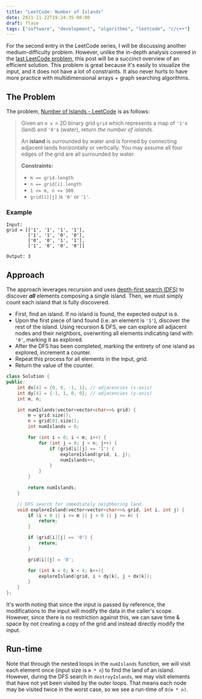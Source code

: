 ```yaml
---
title: "LeetCode: Number of Islands"
date: 2021-11-22T19:24:35-08:00
draft: flase
tags: ["software", "development", "algorithms", "leetcode", "c/c++"]
---
```


For the second entry in the LeetCode series, I will be discussing another medium-difficulty problem. However, unlike the in-depth analysis covered in the [last LeetCode problem](/2021/11/leetcode-set-matrix-zeroes-part-1/), this post will be a succinct overview of an efficient solution. This problem is great because it's easily to visualize the input, and it does not have a lot of constraints. It also never hurts to have more practice with multidimensional arrays + graph searching algorithms.

## The Problem
The problem, [Number of Islands - LeetCode](https://leetcode.com/problems/number-of-islands/) is as follows:

>Given an `m x n` 2D binary grid `grid` which represents a map of `'1'`s (land) and `'0'`s (water), return _the number of islands_.
>
>An **island** is surrounded by water and is formed by connecting adjacent lands horizontally or vertically. You may assume all four edges of the grid are all surrounded by water.
>
>**Constraints:**
>-   `m == grid.length`
>-   `n == grid[i].length`
>-   `1 <= m, n <= 300`
>-   `grid[i][j]` is `'0'` or `'1'`.

### Example
```
Input: 
grid = [['1', '1', '1', '1'],
        ['1', '1', '0', '0'],
        ['0', '0', '1', '1'],
        ['1', '0', '0', '0']]

Output: 3
```

## Approach
The approach leverages recursion and uses [depth-first search (DFS)](https://www.hackerearth.com/practice/algorithms/graphs/depth-first-search/tutorial/) to discover ***all*** elements composing a single island. Then, we must simply count each island that is fully discovered.
- First, find an island. If no island is found, the expected output is `0`.
- Upon the first piece of land found (i.e. an element is `'1'`), discover the rest of the island. Using recursion & DFS, we can explore all adjacent nodes and their neighbors, overwriting all elements indicating land with `'0'`, marking it as explored.
- After the DFS has been completed, marking the entirety of one island as explored, increment a counter.
- Repeat this process for all elements in the input, *grid*.
- Return the value of the counter.


```c++
class Solution {
public:
    int dx[4] = {0, 0, -1, 1}; // adjacencies (x-axis)
    int dy[4] = {-1, 1, 0, 0}; // adjacencies (y-axis)
    int m, n;

    int numIslands(vector<vector<char>>& grid) {
        m = grid.size();
        n = grid[0].size();
        int numIslands = 0;

        for (int i = 0; i < m; i++) {
            for (int j = 0; j < n; j++) {
                if (grid[i][j] == '1') {
                    exploreIsland(grid, i, j);
                    numIslands++;
                }
            }
        }

        return numIslands;
    }

    // DFS search for immediately neighboring land.
    void exploreIsland(vector<vector<char>>& grid, int i, int j) {        
        if (i < 0 || i >= m || j < 0 || j >= n) {
            return;
        }

        if (grid[i][j] == '0') {
            return;
        }

        grid[i][j] = '0';

        for (int k = 0; k < 4; k++){
            exploreIsland(grid, i + dy[k], j + dx[k]);
        }
    }
};
```

It's worth noting that since the input is passed by reference, the modifications to the input will modify the data in the caller's scope. However, since there is no restriction against this, we can save time & space by not creating a copy of the grid and instead directly modify the input.

## Run-time
Note that through the nested loops in the `numIslands` function, we will visit each element once (input size is `m * n`) to find the land of an island. However, during the DFS search in `destroyIslands`, we may visit elements that have not yet been visited by the outer loops. That means each node may be visited twice in the worst case, so we see a run-time of `O(m * n)`.